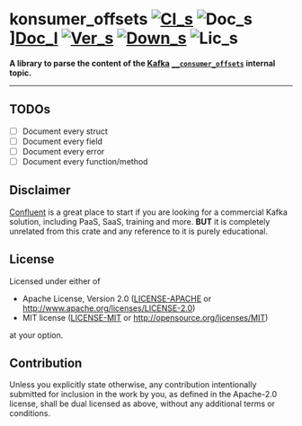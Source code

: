 # konsumer_offsets [![CI_s]][CI_l] ![Doc_s]][Doc_l] [![Ver_s]][Ver_l] [![Down_s]][Down_l] ![Lic_s]

[CI_s]: https://img.shields.io/github/actions/workflow/status/kafkesc/konsumer_offsets/ci.yml?branch=main&label=CI&logo=Github&style=flat-square
[CI_l]: https://github.com/kafkesc/konsumer_offsets/actions/workflows/ci.yml
[Down_s]: https://img.shields.io/crates/d/konsumer_offsets?logo=rust&style=flat-square&label=DOWN
[Down_l]: https://crates.io/crates/konsumer_offsets
[Ver_s]: https://img.shields.io/crates/v/konsumer_offsets?logo=rust&style=flat-square&label=VER
[Ver_l]: https://crates.io/crates/konsumer_offsets/versions
[Doc_s]: https://img.shields.io/docsrs/konsumer_offsets?logo=rust&style=flat-square&label=DOC
[Doc_l]: https://docs.rs/konsumer_offsets/latest/konsumer_offsets/
[Lic_s]: https://img.shields.io/crates/l/konsumer_offsets?style=flat-square&label=L

**A library to parse the content of the [Kafka](https://kafka.apache.org/)
[`__consumer_offsets`](https://kafka.apache.org/documentation/#impl_offsettracking) internal topic.**

---

## TODOs

* [ ] Document every struct
* [ ] Document every field
* [ ] Document every error
* [ ] Document every function/method

## Disclaimer

[Confluent](https://www.confluent.io/about/) is a great place to start if you are looking for a
commercial Kafka solution, including PaaS, SaaS, training and more.
**BUT** it is completely unrelated from this crate and any reference to it is purely educational.

## License

Licensed under either of

* Apache License, Version 2.0
  ([LICENSE-APACHE](LICENSE-APACHE) or http://www.apache.org/licenses/LICENSE-2.0)
* MIT license
  ([LICENSE-MIT](LICENSE-MIT) or http://opensource.org/licenses/MIT)

at your option.

## Contribution

Unless you explicitly state otherwise, any contribution intentionally submitted
for inclusion in the work by you, as defined in the Apache-2.0 license, shall be
dual licensed as above, without any additional terms or conditions.